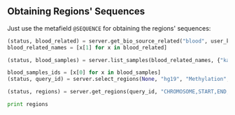 ## Obtaining Regions' Sequences

Just use the metafield ```@SEQUENCE``` for obtaining the regions' sequences:

```python
(status, blood_related) = server.get_bio_source_related("blood", user_key)
blood_related_names = [x[1] for x in blood_related]

(status, blood_samples) = server.list_samples(blood_related_names, {"karyotype":"cancer"}, user_key)

blood_samples_ids = [x[0] for x in blood_samples]
(status, query_id) = server.select_regions(None, "hg19", "Methylation", blood_samples_ids, None, None, "chr1", 1, 1000000, user_key)

(status, regions) = server.get_regions(query_id, "CHROMOSOME,START,END,@SEQUENCE", user_key)

print regions
```

